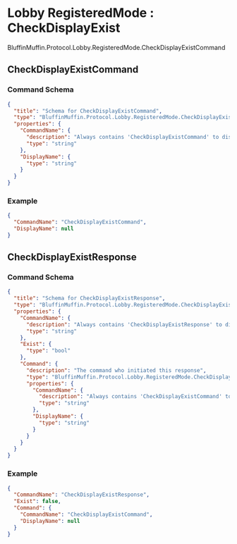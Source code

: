# Lobby RegisteredMode : CheckDisplayExist

BluffinMuffin.Protocol.Lobby.RegisteredMode.CheckDisplayExistCommand

## CheckDisplayExistCommand

### Command Schema

```json
{
  "title": "Schema for CheckDisplayExistCommand",
  "type": "BluffinMuffin.Protocol.Lobby.RegisteredMode.CheckDisplayExistCommand",
  "properties": {
    "CommandName": {
      "description": "Always contains 'CheckDisplayExistCommand' to distinguish the command from others.",
      "type": "string"
    },
    "DisplayName": {
      "type": "string"
    }
  }
}
```

### Example

```json
{
  "CommandName": "CheckDisplayExistCommand",
  "DisplayName": null
}
```

## CheckDisplayExistResponse

### Command Schema

```json
{
  "title": "Schema for CheckDisplayExistResponse",
  "type": "BluffinMuffin.Protocol.Lobby.RegisteredMode.CheckDisplayExistResponse",
  "properties": {
    "CommandName": {
      "description": "Always contains 'CheckDisplayExistResponse' to distinguish the command from others.",
      "type": "string"
    },
    "Exist": {
      "type": "bool"
    },
    "Command": {
      "description": "The command who initiated this response",
      "type": "BluffinMuffin.Protocol.Lobby.RegisteredMode.CheckDisplayExistCommand",
      "properties": {
        "CommandName": {
          "description": "Always contains 'CheckDisplayExistCommand' to distinguish the command from others.",
          "type": "string"
        },
        "DisplayName": {
          "type": "string"
        }
      }
    }
  }
}
```

### Example

```json
{
  "CommandName": "CheckDisplayExistResponse",
  "Exist": false,
  "Command": {
    "CommandName": "CheckDisplayExistCommand",
    "DisplayName": null
  }
}
```

